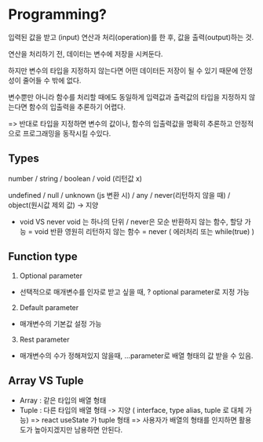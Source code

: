# Programming?

입력된 값을 받고 (input) 연산과 처리(operation)를 한 후, 값을 출력(output)하는 것.

연산을 처리하기 전, 데이터는 변수에 저장을 시켜둔다.

하지만 변수의 타입을 지정하지 않는다면 어떤 데이터든 저장이 될 수 있기 때문에 안정성이 줄어들 수 밖에 없다.

변수뿐만 아니라 함수를 처리할 때에도 동일하게 입력값과 출력값의 타입을 지정하지 않는다면 함수의 입출력을 추론하기 어렵다.

=> 반대로 타입을 지정하면 변수의 값이나, 함수의 입출력값을 명확히 추론하고 안정적으로 프로그래밍을 동작시킬 수있다.

## Types

number / string / boolean / void (리턴값 x)

undefined / null / unknown (js 변환 시) / any / never(리턴하지 않을 때) / object(원시값 제외 값) -> 지양

- void VS never
void 는 하나의 단위 / never은 모순
반환하지 않는 함수, 할당 가능 = void 반환
영원히 리턴하지 않는 함수 = never ( 에러처리 또는 while(true) )

## Function type

1. Optional parameter
- 선택적으로 매개변수를 인자로 받고 싶을 때, ? optional parameter로 지정 가능

2. Default parameter
- 매개변수의 기본값 설정 가능

3. Rest parameter
- 매개변수의 수가 정해져있지 않을때, ...parameter로 배열 형태의 값 받을 수 있음.

## Array VS Tuple

- Array : 같은 타입의 배열 형태
- Tuple : 다른 타입의 배열 형태 -> 지양 ( interface, type alias, tuple 로 대체 가능)
 => react useState 가 tuple 형태 => 사용자가 배열의 형태를 인지하면 활용도가 높아지겠지만 남용하면 안된다.